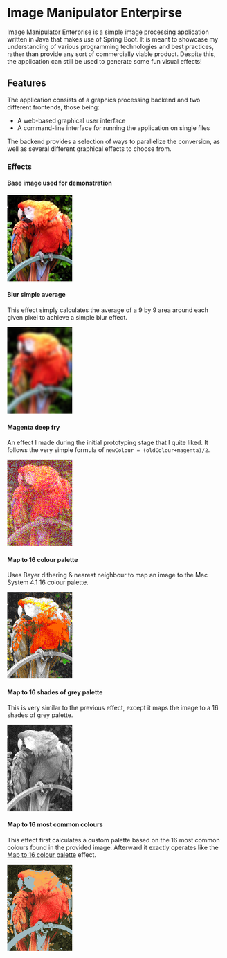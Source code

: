 # Image Manipulator Enterpirse

Image Manipulator Enterprise is a simple image processing application written 
in Java that makes use of Spring Boot. It is meant to showcase my understanding 
of various programming technologies and best practices, rather than provide any 
sort of commercially viable product. Despite this, the application can still be 
used to generate some fun visual effects!

## Features

The application consists of a graphics processing backend and two different 
frontends, those being:
 * A web-based graphical user interface
 * A command-line interface for running the application on single files

The backend provides a selection of ways to parallelize the conversion, as 
well as several different graphical effects to choose from.

### Effects

#### Base image used for demonstration
![Unprocessed image](/readme_assets/RGB_24bits_palette_sample_image.jpg)

#### Blur simple average
This effect simply calculates the average of a 9 by 9 area around each given 
pixel to achieve a simple blur effect.

![Blurred image](/readme_assets/Blur%20Image-RGB_24bits_palette_sample_image.png)

#### Magenta deep fry
An effect I made during the initial prototyping stage that I quite liked. It
follows the very simple formula of `newColour = (oldColour+magenta)/2`.

![Deep fried image](/readme_assets/Magenta%20Deep%20Fry-RGB_24bits_palette_sample_image.png)

#### Map to 16 colour palette
Uses Bayer dithering & nearest neighbour to map an image to the Mac System 4.1
16 colour palette.

![16 colour image](/readme_assets/Map%20image%20to%2016%20colour%20palette-RGB_24bits_palette_sample_image.png)

#### Map to 16 shades of grey palette
This is very similar to the previous effect, except it maps the image to a 16 
shades of grey palette.

![16 shades of grey image](/readme_assets/Map%20image%20to%2016%20shades%20of%20gray%20palette-RGB_24bits_palette_sample_image.png)

#### Map to 16 most common colours
This effect first calculates a custom palette based on the 16 most common 
colours found in the provided image. Afterward it exactly operates like the 
[Map to 16 colour palette](#map-to-16-colour-palette) effect.

![16 most common colours image](/readme_assets/Map%20image%20to%2016%20most%20common%20colours-RGB_24bits_palette_sample_image.png)
